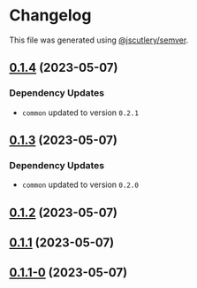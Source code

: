# Changelog

This file was generated using [@jscutlery/semver](https://github.com/jscutlery/semver).

## [0.1.4](https://github.com/khalilou88/jnxplus/compare/gradle-0.1.3...gradle-0.1.4) (2023-05-07)

### Dependency Updates

* `common` updated to version `0.2.1`


## [0.1.3](https://github.com/khalilou88/jnxplus/compare/gradle-0.1.2...gradle-0.1.3) (2023-05-07)

### Dependency Updates

* `common` updated to version `0.2.0`


## [0.1.2](https://github.com/khalilou88/jnxplus/compare/gradle-0.1.1...gradle-0.1.2) (2023-05-07)



## [0.1.1](https://github.com/khalilou88/jnxplus/compare/gradle-0.1.1-0...gradle-0.1.1) (2023-05-07)



## [0.1.1-0](https://github.com/khalilou88/jnxplus/compare/gradle-0.1.0...gradle-0.1.1-0) (2023-05-07)
